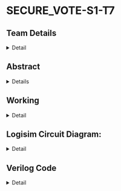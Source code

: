 # SECURE_VOTE-S1-T7

## Team Details
<details>
 <summary>Detail</summary>
 
 >Semester: 3rd Sem B.Tech. CSE

 >Section: S1


 >Member-1: GNANA JYOTHI, 221CS118, chinthagnanajyothi.221cs118@nitk.edu.in


 >Member-2: P. HASITHA, 221CS139, prathapachandanasaisrihasitha.221cs139@nitk.edu.in


 >Member-3: STHUTHI S, 221CS156, sthuthis.221cs156@nitk.edu.in


</details>

## Abstract
<details>
 
> <summary>Detail</summary>

> In response to the pressing need for secure and efficient voting methods, our 
digital voting machine (DVM) mini project is dedicated to revolutionizing the 
way we conduct elections. Our mission is to design a tamper-free, user-friendly 
electronic voting system that addresses the shortcomings of traditional voting 
systems and contributes to the advancement of democratic processes.
 
> Traditional methods of verifying voter authenticity and authorization are prone 
to complications and human errors. To overcome these challenges, we propose a 
state-of-the-art password-protected voting system. This innovation simplifies 
voter verification, enhancing the security of the electoral process. 

> To build trust in the system's accuracy, we have incorporated a transparent LED 
indicator that offers real-time confirmation to voters. This visual cue is pivotal 
in boosting confidence among voters. Furthermore, our robust voter verification 
through the password system significantly reduces the risk of fraudulent voting, 
thus safeguarding the integrity of elections. Electronic voting not only ensures 
greater security but also streamlines the entire process, effectively reducing 
queues and wait times. This streamlined approach has the potential to increase 
voter turnout, making it a more accessible and convenient experience for all 
citizens. 

> In practical terms, our DVM is activated before voting commences. It swiftly 
verifies voters through the password system, with an audible beep sound 
indicating rejection of unauthorized voters. Voters can then cast their ballots by 
selecting their preferred candidate through a designated button. The system 
confirms the successful recording of the vote with the illumination of an LED 
bulb. Finally, the accumulated vote count and the election's winner are 
displayed on a screen or printed, ensuring complete transparency throughout the 
electoral process.

> Our digital voting machine project is a significant leap toward creating a more 
reliable, efficient, and secure voting experience. It empowers citizens and 
strengthens the democratic foundation of our society by making elections more 
accessible, inclusive, and trustworthy.

> ## BRIEF DESCRIPTION

> Creating a seamless and secure online voting process is a monumental 
undertaking with profound implications for the accessibility and efficiency of 
democratic processes. In an increasingly digital age, the convenience and ease 
of the internet have driven people to conduct various transactions and activities 
online, and voting is no exception to this trend. Transitioning to an online voting 
system has the potential to yield substantial long-term savings by eliminating 
the need for physical voting booths, paper ballots, and the hiring of personnel to 
manage the voting process. However, the crux of successfully implementing 
online voting lies in ensuring the utmost security and integrity of the entire 
system.

> The approach outlined here, which incorporates password verification and 
binary conversion of voting inputs, indeed represents an innovative and 
potentially secure method. To comprehensively explore this approach, we must 
delve deeper into its various facets, taking into account its significance in 
safeguarding the democratic process.

> **Password Verification**:
The implementation of a password-based system to verify the identity of the 
voter is a fundamental pillar of online voting security. Requiring each voter to 
enter a unique password before their vote is counted serves the vital purpose of 
confirming the identity of the individual, thus preventing unauthorized 
participation. Employing XNOR logic gates to compare the entered password with the one stored in the database adds a layer of robustness to the security 
infrastructure. This mechanism ensures that only when all binary values output 
'1' (indicating a perfect match between the entered and stored password) is the 
vote considered valid. This robust authentication method makes it exceedingly 
difficult for malicious actors to compromise the system, significantly enhancing 
its security.

> **Binary Conversion and Tamper-Proof Results**:
The concept of converting voting inputs into a binary format and processing 
them through a counter to establish the final vote tally is a novel and intriguing 
technique. This approach brings a degree of certainty to the process, 
guaranteeing that votes are accurately counted and the results remain tamperproof. In this system, when a voter selects a candidate, the associated clock 
signal is set to '1', while all others are set to '0'. This mechanism allows the 
system to not only keep track of individual votes but also ensures that a voter 
can only cast a single vote. The freezing of votes after each voter has exercised 
their right and the subsequent display of winners maintain transparency and 
accountability throughout the election process.

> However, it's imperative to recognize that while these methods offer innovation 
and the potential to bolster the security and efficiency of the voting process, the 
security of an online voting system can never be guaranteed with absolute 
certainty. The cybersecurity landscape is in a perpetual state of flux, with new 
vulnerabilities surfacing at any given moment. Therefore, a commitment to 
regularly evaluating the system and engaging with security experts is not only 
wise but a necessity. This ongoing vigilance and collaboration with experts 
serve to pinpoint and address vulnerabilities as they emerge, ensuring that the 
system remains robust, trustworthy, and adaptive to evolving threats.
In addition to the technical facets, the human elements of online voting security 
should not be overlooked. Ensuring that voters are well-informed about best 
practices for safeguarding their passwords and maintaining the security of their 
devices is of paramount importance. Strong voter education campaigns can play 
a pivotal role in protecting the integrity of the online voting process by 
empowering voters with the knowledge to uphold their end of the security 
bargain.

> The successful implementation of such a system necessitates a resilient 
infrastructure capable of accommodating the anticipated load, along with well-devised contingency plans to manage unforeseen events, including system 
failures and cyberattacks. Moreover, the safeguarding of voter data and 
anonymity is of utmost significance. The system must be designed to guarantee 
that individual voting choices are kept confidential, maintaining the cornerstone 
of a democratic process - the secret ballot.

> In conclusion, the quest for a seamless and secure online voting system is an 
endeavor that merits commendation. By amalgamating innovative technologies 
such as binary conversion and password verification with continuous evaluation 
and expert collaboration, we are taking the steps required to ensure that the 
voting process remains steadfast, transparent, and resilient in the face of 
potential security challenges. Ultimately, this can lead to a more accessible and 
efficient democratic process, enhancing the trust and participation of citizens in 
the electoral process. The road ahead may be fraught with challenges, but with 
dedication, collaboration, and adaptability, the realization of a secure online 
voting system that upholds the integrity of democracy is indeed within reach.


</details>

## Working 
<details>
 
 <summary>Detail</summary>

> ## Working

Comparator Module: This module is designed to compare two sets of 4-bit inputs, A and B, and produce an output 'e' based on the comparison results. For each bit (0 to 3) in A 
and B, it calculates the XNOR of the bits. The inverted XOR results for each bit 
are stored in a 4-bit wire 'x'. Finally, 'e' is set to 1 if all bits in 'x' are 1; 
otherwise, 'e' is set to 0. That is, e is one if all the corresponding bits in A are 
equal to the corresponding bits of B.

 
Password Module: The password module combines four instances of the comparator module to 
compare the full four digit password. The output o of this module is the logical 
AND of the e outputs from the four comparator modules. This means that o will 
be 1 if and only if all four comparators agree on the vote. Hence, output o will 
be 1 if the user enters the right password.

Voting_machine module: This module instantiates the password module to decide the votes based on the input password and valid password. We will be using four clock signals clk1, 
clk2, clk3, clk4 to ensure smooth voting process. When all the clk signals are set 
to 0 and display is set to zero, counters the votes for each candidates will be 
zero. Now if the user enters the right password , then o is 1. Now the variables 
count1, count2, count3, count4 store the number of votes for each candidate in 
previous state. When clock signal for one candidate is set to 1, rest of the clock signals are set to 0, hence it removes the chance of multiple voting . At the end 
of the voting process, if the display is set 1, then the voting machine compares 
the totals number of votes for each candiates and displays the results.

 



## Logisim Setup:

1. Open Logisim software.
2. Load the project by opening the file "project.circ."
3. Press the reset button to initialize the system.
4. Enter a valid password for authentication.

**Voter Authentication:**

1. Collect the voter's input password.
2. If the voter enters the correct password, allow them to cast their vote.

**Preventing Multiple Votes:**

1. After a vote is cast, deactivate the entire voting machine to prevent multiple votes.
2. This ensures the integrity of the voting process.

**Displaying Results:**

1. Once the entire voting process is completed, display the election results to the users.

## Verilog Setup:

1. Set the reset signal to '1' to initialize all counters to zero.
2. Initialize the clocks to '0,' and flip them every 10 seconds (0 -> 1 -> 0 -> 1 -> 0).

**Testbench Inputs:**

1. Provide inputs in the testbench, including the candidate voted for, the password, and the correct password.

**Displaying Output:**

1. At each 10-second interval, display any changes in the system's output.

**Running Verilog:**

1. In the terminal, run the command: `iverilog <file_name>.v`.
2. Execute the simulation with: `vvp a.out`.

In summary, this system is designed to **authenticate** each voter, allow them to cast their votes, **prevent multiple voting**, and **display the election winners**. The combination of Logisim and Verilog provides a secure and efficient voting solution.

> ## Functional Table

|   A   |   B   |   O   | clk1 | clk2 | clk3 | clk4 | counter1 | counter2 | counter3 | counter4 |
|:----:|:----:|:----:|:----:|:----:|:----:|:----:|:-------:|:-------:|:-------:|:-------:|
| 2987 | 2987 |  1  |  0  |  0  |  0  |  0  |    0    |    0    |    0    |    0    |
| 2987 | 2987 |  1  |  1  |  0  |  0  |  0  |    1    |    0    |    0    |    0    |
| 8421 | 8420 |  0  |  0  |  0  |  1  |  0  |    1    |    0    |    0    |    0    |
| 2345 | 2345 |  1  |  0  |  0  |  0  |  1  |    1    |    0    |    0    |    1    |
| 2987 | 2987 |  1  |  0  |  0  |  1  |  0  |    1    |    0    |    1    |    1    |
| 3217 | 2987 |  0  |  0  |  1  |  0  |  0  |    1    |    0    |    1    |    1    |
| 2987 | 3597 |  0  |  1  |  0  |  0  |  0  |    1    |    0    |    1    |    1    |
| 8421 | 8421 |  1  |  0  |  0  |  1  |  0  |    1    |    0    |    2    |    1    |
| 2345 | 9745 |  0  |  0  |  0  |  0  |  1  |    1    |    0    |    2    |    1    |
| 2987 | 3687 |  0  |  0  |  0  |  1  |  0  |    1    |    0    |    2    |    1    |
| 1122 | 1122 |  1  |  0  |  1  |  0  |  0  |    1    |    1    |    2    |    1    |
| 1122 | 1122 |  1  |  0  |  1  |  0  |  0  |    1    |    1    |    2    |    1    |
| 2987 | 2987 |  1  |  1  |  0  |  0  |  0  |    2    |    1    |    2    |    1    |
| 8421 | 8240 |  0  |  0  |  0  |  1  |  0  |    2    |    1    |    2    |    1    |
| 2345 | 2345 |  1  |  0  |  0  |  0  |  1  |    2    |    1    |    2    |    2    |
| 2987 | 2987 |  1  |  0  |  0  |  1  |  0  |    2    |    1    |    3    |    2    |
| 3217 | 2987 |  0  |  0  |  1  |  0  |  0  |    2    |    1    |    3    |    2    |
| 2987 | 3597 |  0  |  1  |  0  |  0  |  0  |    2    |    1    |    3    |    2    |
| 8421 | 8421 |  1  |  0  |  0  |  1  |  0  |    2    |    1    |    4    |    2    |
| 2345 | 8745 |  0  |  0  |  0  |  0  |  1  |    2    |    1    |    4    |    2    |
| 2987 | 3687 |  0  |  0  |  0  |  1  |  0  |    2    |    1    |    4    |    2    |
| 1122 | 1122 |  1  |  0  |  1  |  0  |  0  |    2    |    2    |    4    |    2    |

> ## Flowchart

![Screenshot 2023-11-02 194630](https://github.com/SthuthiS54/SECURE_VOTE-S1-T7/assets/127185339/71cfb501-acfa-41f8-a887-3854ac5cebb9)

 
</details>


## Logisim Circuit Diagram:
<details>
 <summary>Detail</summary>

 > Logisim Voting Module
 
 > ![Logisim_main](https://github.com/SthuthiS54/SECURE_VOTE-S1-T7/assets/127185339/aae16f90-b6dc-42d8-9bfa-1ee69753cfb6)

> Logisim 7-Segement Display

> ![Logisim_display](https://github.com/SthuthiS54/SECURE_VOTE-S1-T7/assets/127185339/8e7990e6-0cfc-47ab-8dd0-77cd78c0f7ba)



</details>

## Verilog Code
<details>
 <summary>Detail</summary>
 
 
 <details>
 
   <summary>Verilog Main Code</summary>
                
                
           module comparator(input [3:0]A,input [3:0]B,output e);

           wire [3:0]x;

           assign x[0]=~(A[0]^B[0]);

           assign x[1]=~(A[1]^B[1]);

           assign x[2]=~(A[2]^B[2]);

           assign x[3]=~(A[3]^B[3]);

           assign e=x[0]&x[1]&x[2]&x[3];

           endmodule

 

           module password(input [3:0]A1,input [3:0]A2,input [3:0]A3,input [3:0]A4,input [3:0]B1,input [3:0]B2,input [3:0]B3,input [3:0]B4,output o);

           wire e1,e2,e3,e4;

           comparator C1(A1,B1,e1);

           comparator C2(A2,B2,e2);

           comparator C3(A3,B3,e3);

           comparator C4(A4,B4,e4);

           assign o= e1 & e2 & e3 & e4;

           endmodule



           module voting_machine (

           input [3:0]A1,input [3:0]A2,input [3:0]A3,input [3:0]A4,input [3:0]B1,input [3:0]B2,input [3:0]B3,input [3:0]B4,output o,

           input wire clk1,

           input wire clk2,

           input wire clk3,

           input wire clk4,

           input wire [3:0]count1,

           input wire [3:0]count2,

           input wire [3:0]count3,

           input wire [3:0]count4,

           output reg [3:0] counter1,

           output reg [3:0] counter2,

           output reg [3:0] counter3,

           output reg [3:0] counter4,

           input wire display,

           output reg P,

           output reg Q,

           output reg R,

           output reg S

         );

         password p1(A1,A2,A3,A4,B1,B2,B3,B4,o);

        always@(clk1==0 & clk2==0 & clk3==0 & clk4==0 &o==1'b1 & display==0)

        begin

    counter1 <= 4'b0000;

    counter2 <= 4'b0000;

    counter3 <= 4'b0000;

    counter4 <= 4'b0000;

    end

    always@(clk1==0 & clk2==0 & clk3==0 & clk4==0 &o==1'b0 & display==0)

    begin

    counter1 <= 4'b0000;

    counter2 <= 4'b0000;

    counter3 <= 4'b0000;

    counter4 <= 4'b0000;

    end

    always @(posedge clk1 & clk2==0 &clk3==0 &clk4==0 &o==1'b0 & display==0 ) begin

    counter1 <= count1;

    counter2 <= count2;

    counter3 <= count3;

    counter4 <= count4;

    end

    always @(posedge clk2 & clk1==0 &clk3==0 &clk4==0 &o==1'b0 & display==0) begin

    counter2 <= count2;

    counter1 <= count1;

    counter3 <= count3;

    counter4 <= count4;

    end

    always @(posedge clk3 &clk2==0 &clk1==0 &clk4==0 &o==1'b0 & display==0) begin

    counter3 <= count3;

    counter1 <= count1;

    counter4 <= count4;

    counter2 <= count2;

    end

    always @(posedge clk4 & clk1==0 &clk3==0 &clk2==0 &o==1'b0 & display==0) begin

    counter4 <= count4;

    counter1 <= count1;

    counter2 <= count2;

    counter3 <= count3;

    end

    always @(posedge clk1 & clk2==0 &clk3==0 &clk4==0 &o==1'b1 & display==0 ) begin

    counter1 <= count1 + 4'b0001;

    counter2 <= count2;

    counter3 <= count3;

    counter4 <= count4;

    end

    always @(posedge clk2 & clk1==0 &clk3==0 &clk4==0 &o==1'b1 & display==0) begin

    counter2 <= count2 + 4'b0001;

    counter1 <= count1;

    counter3 <= count3;

    counter4 <= count4;

    end

    always @(posedge clk3 &clk2==0 &clk1==0 &clk4==0 &o==1'b1 & display==0) begin

    counter3 <= count3 + 4'b0001;

    counter1 <= count1;

    counter4 <= count4;

    counter2 <= count2;

    end

    always @(posedge clk4 & clk1==0 &clk3==0 &clk2==0 &o==1'b1 & display==0) begin

    counter4 <= count4 + 4'b0001;

    counter1 <= count1;

    counter2 <= count2;

    counter3 <= count3;

    end

    always @(display==1'b1) begin

     if (counter1 >= counter2 && counter1 >= counter3 && counter1 >= counter4)

                P <= 1'b1;

            else

                P <= 1'b0;



            if (counter2 >= counter1 && counter2 >= counter3 && counter2 >= counter4)

                Q <= 1'b1;

            else

                Q <= 1'b0;



            if (counter3 >= counter1 && counter3 >= counter2 && counter3 >= counter4)

                R <= 1'b1;

            else

                R <= 1'b0;



            if (counter4 >= counter1 && counter4 >= counter2 && counter4 >= counter3)

                S <= 1'b1;

            else

                S <= 1'b0;

      end

      endmodule
 </details>
       


<details>
 <summary>Testbench Code</summary>
                
 
        module voting_machine_tb;

        reg clk1, clk2, clk3, clk4,display;

        reg [3:0] count1,A1,A2,A3,A4,B1,B2,B3,B4;

        reg [3:0] count2;

        reg [3:0] count3;

        reg [3:0] count4;

        wire o,P,Q,R,S;

        wire [3:0] counter1;

        wire [3:0] counter2;

        wire [3:0] counter3;

        wire [3:0] counter4;

        // Instantiate the voting_machine module

     voting_machine uut (.A1(A1),.A2(A2),.A3(A3),.A4(A4),.B1(B1),.B2(B2),.B3(B3),.B4(B4),.o(o),

    .clk1(clk1),

    .clk2(clk2),

    .clk3(clk3),

    .clk4(clk4),

    .count1(count1),

    .count2(count2),

    .count3(count3),

    .count4(count4),

    .counter1(counter1),

    .counter2(counter2),

    .counter3(counter3),

    .counter4(counter4),

    .display(display),

    .P(P),

    .Q(Q),

    .R(R),

    .S(S)

    );



    initial begin

    $dumpfile("wave.vcd");

    $dumpvars(0, voting_machine_tb);

    clk1 = 1'b0;

    clk2 = 1'b0;

    clk3 = 1'b0;

    clk4 = 1'b0;

    display=1'b0;

    A1=4'd2;A2=4'd9;A3=4'd8;A4=4'd7;B1=4'd2;B2=4'd9;B3=4'd8;B4=4'd7;

    count1<=4'b0000;

    count2<=4'b0000;

    count3<=4'b0000;

    count4<=4'b0000;

    $display("-----------------------------------------------------------------------------------------------------------------------------------------------------");

    $display("| INPUT PASSWORD | VALID PASSWORD | ELIGIBILITY | BUTTON-A |   COUNT-A   | BUTTON-B |   COUNT-B   | BUTTON-C |   COUNT-C   | BUTTON-D |   COUNT-D   |");

    $display("|        A       |        B       |   match(o)  |    clk1  |   counter1  |   clk2   |   counter2  |   clk3   |   counter3  |   clk4   |   counter4  |");

    $display("-----------------------------------------------------------------------------------------------------------------------------------------------------");

    //$monitor("%d\t%d\t%d\t%d\t%d\t%d\t%d\t%d\t%d", $time, counter1,counter2, clk2,counter3, clk3,counter4, clk4);

    repeat (2) begin

    $monitor("|  %d %d %d %d   |  %d %d %d %d   |       %b     |    %d     |      %d     |     %d    |     %d      |    %d     |     %d      |     %d    |     %d      |",A1,A2,A3,A4,B1,B2,B3,B4,o,                    clk1,counter1,clk2,counter2, clk3, counter3, clk4,counter4);

        #10 A1=4'd2;A2=4'd9;A3=4'd8;A4=4'd7;B1=4'd2;B2=4'd9;B3=4'd8;B4=4'd7;clk1=1'b1; clk2=1'b0; clk3=1'b0; clk4=1'b0;

        #10 count1<=counter1;

        #10 count2<=counter2;

        #10 count3<=counter3;

        #10 count4<=counter4;

        #10 A1=4'd8;A2=4'd4;A3=4'd2;A4=4'd1;B1=4'd8;B2=4'd2;B3=4'd4;B4=4'd0;clk1=1'b0; clk2=1'b0; clk3=1'b1; clk4=1'b0;

        #10 count1<=counter1;

        #10 count2<=counter2;

        #10 count3<=counter3;

        #10 count4<=counter4; 
        #10 A1=4'd2;A2=4'd3;A3=4'd4;A4=4'd5;B1=4'd2;B2=4'd3;B3=4'd4;B4=4'd5;clk1=1'b0; clk2=1'b0; clk3=1'b0; clk4=1'b1;

        #10 count1<=counter1;

        #10 count2<=counter2;

        #10 count3<=counter3;

        #10 count4<=counter4; 

       #10 A1=4'd2;A2=4'd9;A3=4'd8;A4=4'd7;B1=4'd2;B2=4'd9;B3=4'd8;B4=4'd7;clk1=1'b0; clk2=1'b0; clk3=1'b1; clk4=1'b0;  

        #10 count1<=counter1;

        #10 count2<=counter2;

       #10 count3<=counter3;

        #10 count4<=counter4; 

        #10 A1=4'd3;A2=4'd2;A3=4'd1;A4=4'd7;B1=4'd2;B2=4'd9;B3=4'd8;B4=4'd7;clk1=1'b0; clk2=1'b1; clk3=1'b0; clk4=1'b0;

       #10 count1<=counter1;

        #10 count2<=counter2;

        #10 count3<=counter3;

        #10 count4<=counter4;

        #10 A1=4'd2;A2=4'd9;A3=4'd8;A4=4'd7;B1=4'd3;B2=4'd5;B3=4'd9;B4=4'd7;clk1=1'b1; clk2=1'b0; clk3=1'b0; clk4=1'b0;

        #10 count1<=counter1;

        #10 count2<=counter2;

        #10 count3<=counter3;

        #10 count4<=counter4;

        #10 A1=4'd8;A2=4'd4;A3=4'd2;A4=4'd1;B1=4'd8;B2=4'd4;B3=4'd2;B4=4'd1;clk1=1'b0; clk2=1'b0; clk3=1'b1; clk4=1'b0;

        #10 count1<=counter1;

        #10 count2<=counter2;

        #10 count3<=counter3;

        #10 count4<=counter4; 

        #10 A1=4'd2;A2=4'd3;A3=4'd4;A4=4'd5;B1=4'd8;B2=4'd7;B3=4'd4;B4=4'd5;clk1=1'b0; clk2=1'b0; clk3=1'b0; clk4=1'b1;

        #10 count1<=counter1;

        #10 count2<=counter2;

        #10 count3<=counter3;

        #10 count4<=counter4; 

        #10 A1=4'd2;A2=4'd9;A3=4'd8;A4=4'd7;B1=4'd3;B2=4'd6;B3=4'd8;B4=4'd7;clk1=1'b0; clk2=1'b0; clk3=1'b1; clk4=1'b0;  

        #10 count1<=counter1;

        #10 count2<=counter2;

        #10 count3<=counter3;

        #10 count4<=counter4; 

        #10 A1=4'd1;A2=4'd1;A3=4'd2;A4=4'd2;B1=4'd1;B2=4'd1;B3=4'd2;B4=4'd2;clk1=1'b0; clk2=1'b1; clk3=1'b0; clk4=1'b0;

        #10 count1<=counter1;

        #10 count2<=counter2;

        #10 count3<=counter3;

        #10 count4<=counter4;      

    end

    #1000;

    display=1'b1;

    $display("-----------------------------------------------------------------------------------------------------------------------------------------------------");

    $display("WINNER:");

    $display("A   B    C    D");

    $monitor("%b   %b    %b    %b",P,Q,R,S);

    #10 $display("-----------------------------------------------------------------------------------------------------------------------------------------------------");

    end
    endmodule
</details>
</details>



